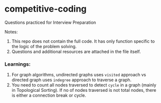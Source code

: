 # competitive-coding
Questions practiced for Interview Preparation

Notes:
1. This repo does not contain the full code. It has only function specific to the logic of the problem solving.
2. Questions and additional resources are attached in the file itself.

### Learnings:
1. For graph algorithms, undirected graphs uses `visited` approach vs directed graph uses `indegree` approach to traverse a graph.
2. You need to count all nodes traversed to detect `cycle` in a graph (mainly in Topological Sorting). If no of nodes traversed is not total nodes, there is either a connection break or cycle.
